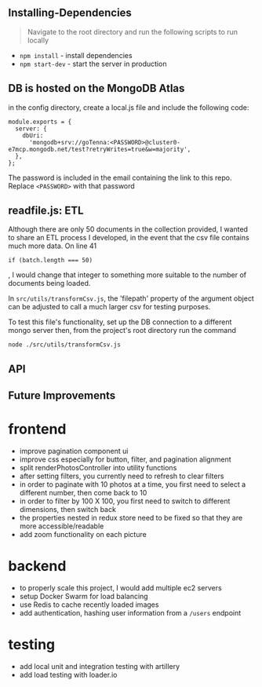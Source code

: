 ## Installing-Dependencies

> Navigate to the root directory and run the following scripts to run locally

- `npm install` - install dependencies
- `npm start-dev` - start the server in production

## DB is hosted on the MongoDB Atlas

in the config directory, create a local.js file and include the following code:

```
module.exports = {
  server: {
    dbUri:
      'mongodb+srv://goTenna:<PASSWORD>@cluster0-e7mcp.mongodb.net/test?retryWrites=true&w=majority',
  },
};
```

The password is included in the email containing the link to this repo. Replace `<PASSWORD>` with that password

## readfile.js: ETL

Although there are only 50 documents in the collection provided, I wanted to share an ETL process I developed, in the event that the csv file contains much more data. On line 41

```
if (batch.length === 50)
```

, I would change that integer to something more suitable to the number of documents being loaded.

In `src/utils/transformCsv.js`, the 'filepath' property of the argument object can be adjusted to call a much larger csv for testing purposes.

To test this file's functionality, set up the DB connection to a different mongo server then, from the project's root directory run the command

```
node ./src/utils/transformCsv.js
```

## API

## Future Improvements

# frontend

- improve pagination component ui
- improve css especially for button, filter, and pagination alignment
- split renderPhotosController into utility functions
- after setting filters, you currently need to refresh to clear filters
- in order to paginate with 10 photos at a time, you first need to select a different number, then come back to 10
- in order to filter by 100 X 100, you first need to switch to different dimensions, then switch back
- the properties nested in redux store need to be fixed so that they are more accessible/readable
- add zoom functionality on each picture

# backend

- to properly scale this project, I would add multiple ec2 servers
- setup Docker Swarm for load balancing
- use Redis to cache recently loaded images
- add authentication, hashing user information from a `/users` endpoint

# testing

- add local unit and integration testing with artillery
- add load testing with loader.io
